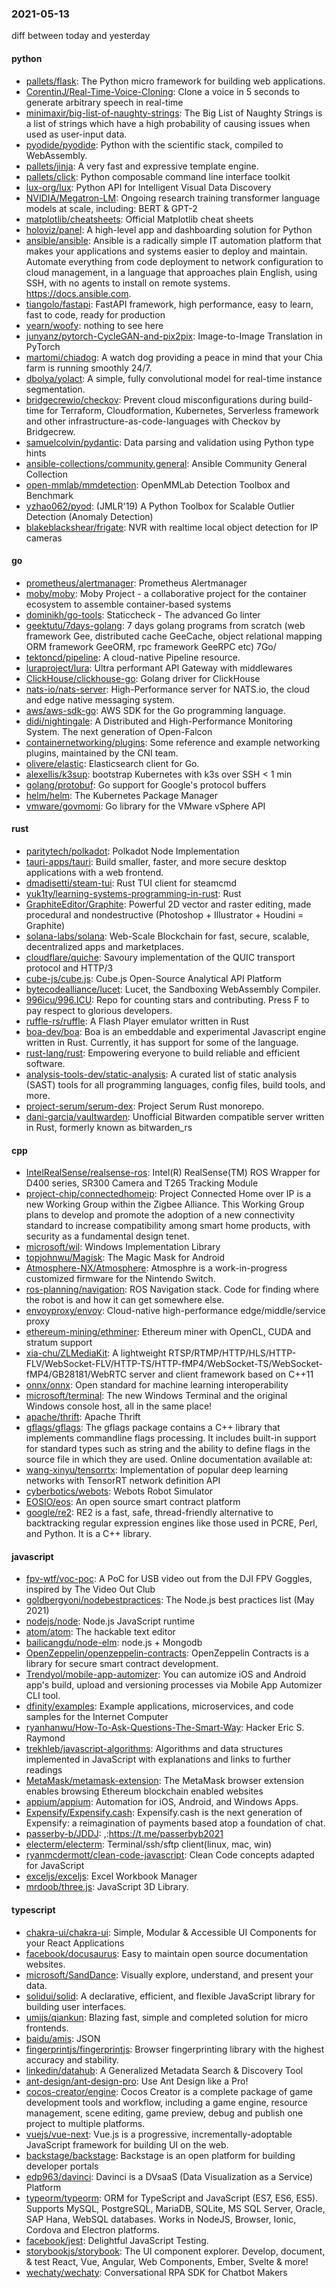 ### 2021-05-13
diff between today and yesterday

#### python
* [pallets/flask](https://github.com/pallets/flask): The Python micro framework for building web applications.
* [CorentinJ/Real-Time-Voice-Cloning](https://github.com/CorentinJ/Real-Time-Voice-Cloning): Clone a voice in 5 seconds to generate arbitrary speech in real-time
* [minimaxir/big-list-of-naughty-strings](https://github.com/minimaxir/big-list-of-naughty-strings): The Big List of Naughty Strings is a list of strings which have a high probability of causing issues when used as user-input data.
* [pyodide/pyodide](https://github.com/pyodide/pyodide): Python with the scientific stack, compiled to WebAssembly.
* [pallets/jinja](https://github.com/pallets/jinja): A very fast and expressive template engine.
* [pallets/click](https://github.com/pallets/click): Python composable command line interface toolkit
* [lux-org/lux](https://github.com/lux-org/lux): Python API for Intelligent Visual Data Discovery
* [NVIDIA/Megatron-LM](https://github.com/NVIDIA/Megatron-LM): Ongoing research training transformer language models at scale, including: BERT & GPT-2
* [matplotlib/cheatsheets](https://github.com/matplotlib/cheatsheets): Official Matplotlib cheat sheets
* [holoviz/panel](https://github.com/holoviz/panel): A high-level app and dashboarding solution for Python
* [ansible/ansible](https://github.com/ansible/ansible): Ansible is a radically simple IT automation platform that makes your applications and systems easier to deploy and maintain. Automate everything from code deployment to network configuration to cloud management, in a language that approaches plain English, using SSH, with no agents to install on remote systems. https://docs.ansible.com.
* [tiangolo/fastapi](https://github.com/tiangolo/fastapi): FastAPI framework, high performance, easy to learn, fast to code, ready for production
* [yearn/woofy](https://github.com/yearn/woofy):  nothing to see here
* [junyanz/pytorch-CycleGAN-and-pix2pix](https://github.com/junyanz/pytorch-CycleGAN-and-pix2pix): Image-to-Image Translation in PyTorch
* [martomi/chiadog](https://github.com/martomi/chiadog): A watch dog providing a peace in mind that your Chia farm is running smoothly 24/7.
* [dbolya/yolact](https://github.com/dbolya/yolact): A simple, fully convolutional model for real-time instance segmentation.
* [bridgecrewio/checkov](https://github.com/bridgecrewio/checkov): Prevent cloud misconfigurations during build-time for Terraform, Cloudformation, Kubernetes, Serverless framework and other infrastructure-as-code-languages with Checkov by Bridgecrew.
* [samuelcolvin/pydantic](https://github.com/samuelcolvin/pydantic): Data parsing and validation using Python type hints
* [ansible-collections/community.general](https://github.com/ansible-collections/community.general): Ansible Community General Collection
* [open-mmlab/mmdetection](https://github.com/open-mmlab/mmdetection): OpenMMLab Detection Toolbox and Benchmark
* [yzhao062/pyod](https://github.com/yzhao062/pyod): (JMLR'19) A Python Toolbox for Scalable Outlier Detection (Anomaly Detection)
* [blakeblackshear/frigate](https://github.com/blakeblackshear/frigate): NVR with realtime local object detection for IP cameras

#### go
* [prometheus/alertmanager](https://github.com/prometheus/alertmanager): Prometheus Alertmanager
* [moby/moby](https://github.com/moby/moby): Moby Project - a collaborative project for the container ecosystem to assemble container-based systems
* [dominikh/go-tools](https://github.com/dominikh/go-tools): Staticcheck - The advanced Go linter
* [geektutu/7days-golang](https://github.com/geektutu/7days-golang): 7 days golang programs from scratch (web framework Gee, distributed cache GeeCache, object relational mapping ORM framework GeeORM, rpc framework GeeRPC etc) 7Go/
* [tektoncd/pipeline](https://github.com/tektoncd/pipeline): A cloud-native Pipeline resource.
* [luraproject/lura](https://github.com/luraproject/lura): Ultra performant API Gateway with middlewares
* [ClickHouse/clickhouse-go](https://github.com/ClickHouse/clickhouse-go): Golang driver for ClickHouse
* [nats-io/nats-server](https://github.com/nats-io/nats-server): High-Performance server for NATS.io, the cloud and edge native messaging system.
* [aws/aws-sdk-go](https://github.com/aws/aws-sdk-go): AWS SDK for the Go programming language.
* [didi/nightingale](https://github.com/didi/nightingale):  A Distributed and High-Performance Monitoring System. The next generation of Open-Falcon
* [containernetworking/plugins](https://github.com/containernetworking/plugins): Some reference and example networking plugins, maintained by the CNI team.
* [olivere/elastic](https://github.com/olivere/elastic): Elasticsearch client for Go.
* [alexellis/k3sup](https://github.com/alexellis/k3sup): bootstrap Kubernetes with k3s over SSH < 1 min 
* [golang/protobuf](https://github.com/golang/protobuf): Go support for Google's protocol buffers
* [helm/helm](https://github.com/helm/helm): The Kubernetes Package Manager
* [vmware/govmomi](https://github.com/vmware/govmomi): Go library for the VMware vSphere API

#### rust
* [paritytech/polkadot](https://github.com/paritytech/polkadot): Polkadot Node Implementation
* [tauri-apps/tauri](https://github.com/tauri-apps/tauri): Build smaller, faster, and more secure desktop applications with a web frontend.
* [dmadisetti/steam-tui](https://github.com/dmadisetti/steam-tui): Rust TUI client for steamcmd
* [yuk1ty/learning-systems-programming-in-rust](https://github.com/yuk1ty/learning-systems-programming-in-rust): Rust
* [GraphiteEditor/Graphite](https://github.com/GraphiteEditor/Graphite): Powerful 2D vector and raster editing, made procedural and nondestructive (Photoshop + Illustrator + Houdini = Graphite)
* [solana-labs/solana](https://github.com/solana-labs/solana): Web-Scale Blockchain for fast, secure, scalable, decentralized apps and marketplaces.
* [cloudflare/quiche](https://github.com/cloudflare/quiche):  Savoury implementation of the QUIC transport protocol and HTTP/3
* [cube-js/cube.js](https://github.com/cube-js/cube.js):  Cube.js  Open-Source Analytical API Platform
* [bytecodealliance/lucet](https://github.com/bytecodealliance/lucet): Lucet, the Sandboxing WebAssembly Compiler.
* [996icu/996.ICU](https://github.com/996icu/996.ICU): Repo for counting stars and contributing. Press F to pay respect to glorious developers.
* [ruffle-rs/ruffle](https://github.com/ruffle-rs/ruffle): A Flash Player emulator written in Rust
* [boa-dev/boa](https://github.com/boa-dev/boa): Boa is an embeddable and experimental Javascript engine written in Rust. Currently, it has support for some of the language.
* [rust-lang/rust](https://github.com/rust-lang/rust): Empowering everyone to build reliable and efficient software.
* [analysis-tools-dev/static-analysis](https://github.com/analysis-tools-dev/static-analysis): A curated list of static analysis (SAST) tools for all programming languages, config files, build tools, and more.
* [project-serum/serum-dex](https://github.com/project-serum/serum-dex): Project Serum Rust monorepo.
* [dani-garcia/vaultwarden](https://github.com/dani-garcia/vaultwarden): Unofficial Bitwarden compatible server written in Rust, formerly known as bitwarden_rs

#### cpp
* [IntelRealSense/realsense-ros](https://github.com/IntelRealSense/realsense-ros): Intel(R) RealSense(TM) ROS Wrapper for D400 series, SR300 Camera and T265 Tracking Module
* [project-chip/connectedhomeip](https://github.com/project-chip/connectedhomeip): Project Connected Home over IP is a new Working Group within the Zigbee Alliance. This Working Group plans to develop and promote the adoption of a new connectivity standard to increase compatibility among smart home products, with security as a fundamental design tenet.
* [microsoft/wil](https://github.com/microsoft/wil): Windows Implementation Library
* [topjohnwu/Magisk](https://github.com/topjohnwu/Magisk): The Magic Mask for Android
* [Atmosphere-NX/Atmosphere](https://github.com/Atmosphere-NX/Atmosphere): Atmosphre is a work-in-progress customized firmware for the Nintendo Switch.
* [ros-planning/navigation](https://github.com/ros-planning/navigation): ROS Navigation stack. Code for finding where the robot is and how it can get somewhere else.
* [envoyproxy/envoy](https://github.com/envoyproxy/envoy): Cloud-native high-performance edge/middle/service proxy
* [ethereum-mining/ethminer](https://github.com/ethereum-mining/ethminer): Ethereum miner with OpenCL, CUDA and stratum support
* [xia-chu/ZLMediaKit](https://github.com/xia-chu/ZLMediaKit): A lightweight RTSP/RTMP/HTTP/HLS/HTTP-FLV/WebSocket-FLV/HTTP-TS/HTTP-fMP4/WebSocket-TS/WebSocket-fMP4/GB28181/WebRTC server and client framework based on C++11
* [onnx/onnx](https://github.com/onnx/onnx): Open standard for machine learning interoperability
* [microsoft/terminal](https://github.com/microsoft/terminal): The new Windows Terminal and the original Windows console host, all in the same place!
* [apache/thrift](https://github.com/apache/thrift): Apache Thrift
* [gflags/gflags](https://github.com/gflags/gflags): The gflags package contains a C++ library that implements commandline flags processing. It includes built-in support for standard types such as string and the ability to define flags in the source file in which they are used. Online documentation available at:
* [wang-xinyu/tensorrtx](https://github.com/wang-xinyu/tensorrtx): Implementation of popular deep learning networks with TensorRT network definition API
* [cyberbotics/webots](https://github.com/cyberbotics/webots): Webots Robot Simulator
* [EOSIO/eos](https://github.com/EOSIO/eos): An open source smart contract platform
* [google/re2](https://github.com/google/re2): RE2 is a fast, safe, thread-friendly alternative to backtracking regular expression engines like those used in PCRE, Perl, and Python. It is a C++ library.

#### javascript
* [fpv-wtf/voc-poc](https://github.com/fpv-wtf/voc-poc): A PoC for USB video out from the DJI FPV Goggles, inspired by The Video Out Club
* [goldbergyoni/nodebestpractices](https://github.com/goldbergyoni/nodebestpractices):  The Node.js best practices list (May 2021)
* [nodejs/node](https://github.com/nodejs/node): Node.js JavaScript runtime 
* [atom/atom](https://github.com/atom/atom): The hackable text editor
* [bailicangdu/node-elm](https://github.com/bailicangdu/node-elm):  node.js + Mongodb 
* [OpenZeppelin/openzeppelin-contracts](https://github.com/OpenZeppelin/openzeppelin-contracts): OpenZeppelin Contracts is a library for secure smart contract development.
* [Trendyol/mobile-app-automizer](https://github.com/Trendyol/mobile-app-automizer): You can automize iOS and Android app's build, upload and versioning processes via Mobile App Automizer CLI tool.
* [dfinity/examples](https://github.com/dfinity/examples): Example applications, microservices, and code samples for the Internet Computer
* [ryanhanwu/How-To-Ask-Questions-The-Smart-Way](https://github.com/ryanhanwu/How-To-Ask-Questions-The-Smart-Way):  Hacker Eric S. Raymond 
* [trekhleb/javascript-algorithms](https://github.com/trekhleb/javascript-algorithms):  Algorithms and data structures implemented in JavaScript with explanations and links to further readings
* [MetaMask/metamask-extension](https://github.com/MetaMask/metamask-extension):   The MetaMask browser extension enables browsing Ethereum blockchain enabled websites
* [appium/appium](https://github.com/appium/appium):  Automation for iOS, Android, and Windows Apps.
* [Expensify/Expensify.cash](https://github.com/Expensify/Expensify.cash): Expensify.cash is the next generation of Expensify: a reimagination of payments based atop a foundation of chat.
* [passerby-b/JDDJ](https://github.com/passerby-b/JDDJ): ,:https://t.me/passerbyb2021
* [electerm/electerm](https://github.com/electerm/electerm): Terminal/ssh/sftp client(linux, mac, win)
* [ryanmcdermott/clean-code-javascript](https://github.com/ryanmcdermott/clean-code-javascript):  Clean Code concepts adapted for JavaScript
* [exceljs/exceljs](https://github.com/exceljs/exceljs): Excel Workbook Manager
* [mrdoob/three.js](https://github.com/mrdoob/three.js): JavaScript 3D Library.

#### typescript
* [chakra-ui/chakra-ui](https://github.com/chakra-ui/chakra-ui):  Simple, Modular & Accessible UI Components for your React Applications
* [facebook/docusaurus](https://github.com/facebook/docusaurus): Easy to maintain open source documentation websites.
* [microsoft/SandDance](https://github.com/microsoft/SandDance): Visually explore, understand, and present your data.
* [solidui/solid](https://github.com/solidui/solid): A declarative, efficient, and flexible JavaScript library for building user interfaces.
* [umijs/qiankun](https://github.com/umijs/qiankun):   Blazing fast, simple and completed solution for micro frontends.
* [baidu/amis](https://github.com/baidu/amis):  JSON 
* [fingerprintjs/fingerprintjs](https://github.com/fingerprintjs/fingerprintjs): Browser fingerprinting library with the highest accuracy and stability.
* [linkedin/datahub](https://github.com/linkedin/datahub): A Generalized Metadata Search & Discovery Tool
* [ant-design/ant-design-pro](https://github.com/ant-design/ant-design-pro):  Use Ant Design like a Pro!
* [cocos-creator/engine](https://github.com/cocos-creator/engine): Cocos Creator is a complete package of game development tools and workflow, including a game engine, resource management, scene editing, game preview, debug and publish one project to multiple platforms.
* [vuejs/vue-next](https://github.com/vuejs/vue-next):  Vue.js is a progressive, incrementally-adoptable JavaScript framework for building UI on the web.
* [backstage/backstage](https://github.com/backstage/backstage): Backstage is an open platform for building developer portals
* [edp963/davinci](https://github.com/edp963/davinci): Davinci is a DVsaaS (Data Visualization as a Service) Platform
* [typeorm/typeorm](https://github.com/typeorm/typeorm): ORM for TypeScript and JavaScript (ES7, ES6, ES5). Supports MySQL, PostgreSQL, MariaDB, SQLite, MS SQL Server, Oracle, SAP Hana, WebSQL databases. Works in NodeJS, Browser, Ionic, Cordova and Electron platforms.
* [facebook/jest](https://github.com/facebook/jest): Delightful JavaScript Testing.
* [storybookjs/storybook](https://github.com/storybookjs/storybook):  The UI component explorer. Develop, document, & test React, Vue, Angular, Web Components, Ember, Svelte & more!
* [wechaty/wechaty](https://github.com/wechaty/wechaty): Conversational RPA SDK for Chatbot Makers
